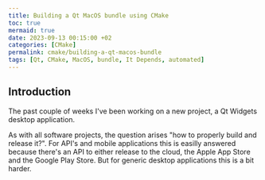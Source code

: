 ```yaml
---
title: Building a Qt MacOS bundle using CMake
toc: true
mermaid: true
date: 2023-09-13 00:15:00 +02
categories: [CMake]
permalink: cmake/building-a-qt-macos-bundle
tags: [Qt, CMake, MacOS, bundle, It Depends, automated]
---
```


## Introduction

The past couple of weeks I've been working on a new project, a Qt Widgets desktop application.

As with all software projects, the question arises "how to properly build and release it?". For API's and mobile applications this is easilly answered because there's an API to either release to the cloud, the Apple App Store and the Google Play Store. But for generic desktop applications this is a bit harder.
